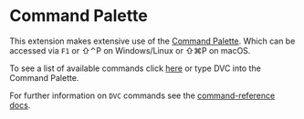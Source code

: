 # Command Palette

This extension makes extensive use of the
[Command Palette](https://code.visualstudio.com/docs/getstarted/userinterface#_command-palette).
Which can be accessed via `F1` or ⇧⌃P on Windows/Linux or ⇧⌘P on macOS.

To see a list of available commands click [here](command:dvc.showCommands) or
type DVC into the Command Palette.

For further information on `DVC` commands see the
[command-reference docs](https://dvc.org/doc/command-reference).
